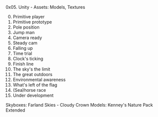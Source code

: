 0x05. Unity - Assets: Models, Textures

0. Primitive player
1. Primitive prototype
2. Pole position
3. Jump man
4. Camera ready
5. Steady cam
6. Falling up
7. Time trial
8. Clock's ticking
9. Finish line
10. The sky's the limit
11. The great outdoors 
12. Environmental awareness
13. What's left of the flag
14. (Sea)horse race
15. Under development 

Skyboxes: Farland Skies - Cloudy Crown
Models: Kenney's Nature Pack Extended
